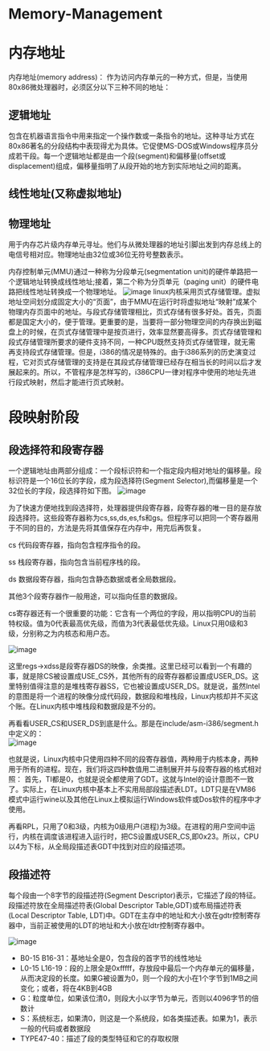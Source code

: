 # Memory-Management
内存地址
======
内存地址(memory address)：
作为访问内存单元的一种方式，但是，当使用80x86微处理器时，必须区分以下三种不同的地址：

逻辑地址
------
  包含在机器语言指令中用来指定一个操作数或一条指令的地址。这种寻址方式在80x86著名的分段结构中表现得尤为具体。它促使MS-DOS或Windows程序员分成若干段。每一个逻辑地址都是由一个段(segment)和偏移量(offset或displacement)组成，偏移量指明了从段开始的地方到实际地址之间的距离。
  
线性地址(又称虚拟地址)
------
物理地址
-------
用于内存芯片级内存单元寻址。他们与从微处理器的地址引脚出发到内存总线上的电信号相对应。物理地址由32位或36位无符号整数表示。

内存控制单元(MMU)通过一种称为分段单元(segmentation unit)的硬件单路把一个逻辑地址转换成线性地址;接着，第二个称为分页单元（paging unit）的硬件电路把线性地址转换成一个物理地址。
![image](https://github.com/wangdongyu1989/Memory-Management/blob/master/%E5%86%85%E5%AD%98%E6%98%A0%E5%B0%8420170322a.jpg)
linux内核采用页式存储管理。虚拟地址空间划分成固定大小的“页面”，由于MMU在运行时将虚拟地址“映射”成某个物理内存页面中的地址。与段式存储管理相比，页式存储有很多好处。首先，页面都是国定大小的，便于管理。更重要的是，当要将一部分物理空间的内存换出到磁盘上的时候，在页式存储管理中是按页进行，效率显然要高得多。页式存储管理和段式存储管理所要求的硬件支持不同，一种CPU既然支持页式存储管理，就无需再支持段式存储管理。但是，i386的情况是特殊的。由于i386系列的历史演变过程，它对页式存储管理的支持是在其段式存储管理已经存在相当长的时间以后才发展起来的。所以，不管程序是怎样写的，i386CPU一律对程序中使用的地址先进行段式映射，然后才能进行页式映射。

段映射阶段
========

段选择符和段寄存器
---------------
一个逻辑地址由两部分组成：一个段标识符和一个指定段内相对地址的偏移量。段标识符是一个16位长的字段，成为段选择符(Segment Selector),而偏移量是一个32位长的字段，段选择符如下图。
![image](https://github.com/wangdongyu1989/Memory-Management/blob/master/%E5%86%85%E5%AD%98%E6%98%A0%E5%B0%8420170323a.jpg "段选择符")

为了快速方便地找到段选择符，处理器提供段寄存器，段寄存器的唯一目的是存放段选择符。这些段寄存器称为cs,ss,ds,es,fs和gs。但程序可以把同一个寄存器用于不同的目的，方法是先将其值保存在内存中，用完后再恢复。

cs 代码段寄存器，指向包含程序指令的段。

ss 栈段寄存器，指向包含当前程序栈的段。

ds 数据段寄存器，指向包含静态数据或者全局数据段。

其他3个段寄存器作一般用途，可以指向任意的数据段。

cs寄存器还有一个很重要的功能：它含有一个两位的字段，用以指明CPU的当前特权级。值为0代表最高优先级，而值为3代表最低优先级。Linux只用0级和3级，分别称之为内核态和用户态。

![image](https://github.com/wangdongyu1989/Memory-Management/blob/master/%E5%86%85%E5%AD%98%E6%98%A0%E5%B0%8420170324a.jpg "进程设置段寄存器")

这里regs->xdss是段寄存器DS的映像，余类推。这里已经可以看到一个有趣的事，就是除CS被设置成USE_CS外，其他所有的段寄存器都设置成USER_DS。这里特别值得注意的是堆栈寄存器SS，它也被设置成USER_DS。就是说，虽然Intel的意图是将一个进程的映像分成代码段，数据段和堆栈段，Linux内核却并不买这个账。在Linux内核中堆栈段和数据段是不分的。

再看看USER_CS和USER_DS到底是什么。那是在include/asm-i386/segment.h中定义的：   
 ![image](https://github.com/wangdongyu1989/Memory-Management/blob/master/%E5%86%85%E5%AD%98%E6%98%A0%E5%B0%8420170324b.jpg "USER_CS和DS")

也就是说，Linux内核中只使用四种不同的段寄存器值，两种用于内核本身，两种用于所有的进程。现在，我们将这四种数值用二进制展开并与段寄存器的格式相对照：
首先，TI都是0，也就是说全都使用了GDT。这就与Intel的设计意图不一致了。实际上，在Linux内核中基本上不实用局部段描述表LDT。LDT只是在VM86模式中运行wine以及其他在Linux上模拟运行Windows软件或Dos软件的程序中才使用。

再看RPL，只用了0和3级，内核为0级用户(进程)为3级。在进程的用户空间中运行，内核在调度该进程进入运行时，把CS设置成USER_CS,即0x23。所以，CPU以4为下标，从全局段描述表GDT中找到对应的段描述项。


段描述符
-------
每个段由一个8字节的段描述符(Segment Descriptor)表示，它描述了段的特征。段描述符放在全局描述符表(Global Descriptor Table,GDT)或布局描述符表(Local Descriptor Table, LDT)中。GDT在主存中的地址和大小放在gdtr控制寄存器中，当前正被使用的LDT的地址和大小放在ldtr控制寄存器中。

![image](https://github.com/wangdongyu1989/Memory-Management/blob/master/%E5%86%85%E5%AD%98%E6%98%A0%E5%B0%8420170329a.jpg "段描述符定义")

* B0-15 B16-31：基地址全是0，包含段的首字节的线性地址
* L0-15 L16-19：段的上限全是0xfffff，存放段中最后一个内存单元的偏移量，从而决定段的长度。如果G被设置为0，则一个段的大小在1个字节到1MB之间变化；或者，将在4KB到4GB
* G：粒度单位，如果该位清0，则段大小以字节为单元，否则以4096字节的倍数计
* S：系统标志，如果清0，则这是一个系统段，如各类描述表。如果为1，表示一般的代码或者数据段
* TYPE47-40：描述了段的类型特征和它的存取权限
